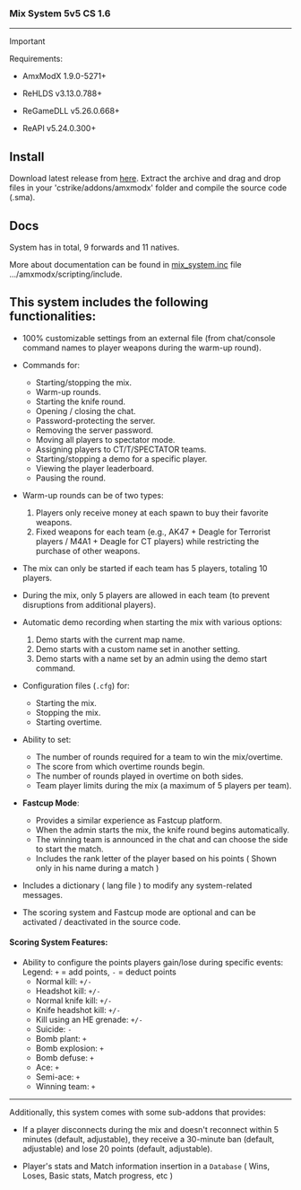 ### Mix System 5v5 CS 1.6

---

> [!IMPORTANT]
> Requirements:
> 
> - AmxModX 1.9.0-5271+
> 
> - ReHLDS  v3.13.0.788+
> 
> - ReGameDLL v5.26.0.668+
> 
> - ReAPI v5.24.0.300+

## Install
Download latest release from [here](https://github.com/ShadowsAdi/MixSystem/archive/main.zip).
Extract the archive and drag and drop files in your 'cstrike/addons/amxmodx' folder and compile the source code (.sma).

## Docs
System has in total, 9 forwards and 11 natives.

More about documentation can be found in [mix_system.inc](https://github.com/ShadowsAdi/MixSystem/blob/main/scripting/include/mix_system.inc) file .../amxmodx/scripting/include.

## This system includes the following functionalities:

- 100% customizable settings from an external file (from chat/console command names to player weapons during the warm-up round).
- Commands for:
  - Starting/stopping the mix.
  - Warm-up rounds.
  - Starting the knife round.
  - Opening / closing the chat.
  - Password-protecting the server.
  - Removing the server password.
  - Moving all players to spectator mode.
  - Assigning players to CT/T/SPECTATOR teams.
  - Starting/stopping a demo for a specific player.
  - Viewing the player leaderboard.
  - Pausing the round.

- Warm-up rounds can be of two types:
  1. Players only receive money at each spawn to buy their favorite weapons.
  2. Fixed weapons for each team (e.g., AK47 + Deagle for Terrorist players / M4A1 + Deagle for CT players) while restricting the purchase of other weapons.

- The mix can only be started if each team has 5 players, totaling 10 players.
- During the mix, only 5 players are allowed in each team (to prevent disruptions from additional players).
- Automatic demo recording when starting the mix with various options:
  1. Demo starts with the current map name.
  2. Demo starts with a custom name set in another setting.
  3. Demo starts with a name set by an admin using the demo start command.

- Configuration files (`.cfg`) for:
  - Starting the mix.
  - Stopping the mix.
  - Starting overtime.

- Ability to set:
  - The number of rounds required for a team to win the mix/overtime.
  - The score from which overtime rounds begin.
  - The number of rounds played in overtime on both sides.
  - Team player limits during the mix (a maximum of 5 players per team).

- **Fastcup Mode**:
  - Provides a similar experience as Fastcup platform.
  - When the admin starts the mix, the knife round begins automatically.
  - The winning team is announced in the chat and can choose the side to start the match.
  - Includes the rank letter of the player based on his points ( Shown only in his name during a match )

- Includes a dictionary ( lang file ) to modify any system-related messages.
- The scoring system and Fastcup mode are optional and can be activated / deactivated in the source code.

#### Scoring System Features:
- Ability to configure the points players gain/lose during specific events:  
  Legend: `+` = add points, `-` = deduct points
  - Normal kill: `+/-`
  - Headshot kill: `+/-`
  - Normal knife kill: `+/-`
  - Knife headshot kill: `+/-`
  - Kill using an HE grenade: `+/-`
  - Suicide: `-`
  - Bomb plant: `+`
  - Bomb explosion: `+`
  - Bomb defuse: `+`
  - Ace: `+`
  - Semi-ace: `+`
  - Winning team: `+`

---

Additionally, this system comes with some sub-addons that provides:

- If a player disconnects during the mix and doesn't reconnect within 5 minutes (default, adjustable), they receive a 30-minute ban (default, adjustable) and lose 20 points (default, adjustable).

- Player's stats and Match information insertion in a `Database` ( Wins, Loses, Basic stats, Match progress, etc )
